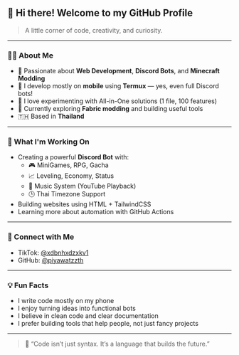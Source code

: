 ## 👋 Hi there! Welcome to my GitHub Profile

> A little corner of code, creativity, and curiosity.

---

### 🧑‍💻 About Me

- 🔧 Passionate about **Web Development**, **Discord Bots**, and **Minecraft Modding**
- 📱 I develop mostly on **mobile** using **Termux** — yes, even full Discord bots!
- 🧪 I love experimenting with All-in-One solutions (1 file, 100 features)
- 🧱 Currently exploring **Fabric modding** and building useful tools
- 🇹🇭 Based in **Thailand**

---

### 🚀 What I'm Working On

- Creating a powerful **Discord Bot** with:
  - 🎮 MiniGames, RPG, Gacha
  - 📈 Leveling, Economy, Status
  - 🎵 Music System (YouTube Playback)
  - 🕒 Thai Timezone Support
- Building websites using HTML + TailwindCSS
- Learning more about automation with GitHub Actions

---

### 🔗 Connect with Me

- TikTok: [@xdbnhxdzxkv1](https://www.tiktok.com/@xdbnhxdzxkv1)
- GitHub: [@piyawatzzth](https://github.com/piyawatzzth)

---

### 💡 Fun Facts

- I write code mostly on my phone
- I enjoy turning ideas into functional bots
- I believe in clean code and clear documentation
- I prefer building tools that help people, not just fancy projects

---

> 🌟 “Code isn’t just syntax. It’s a language that builds the future.”
